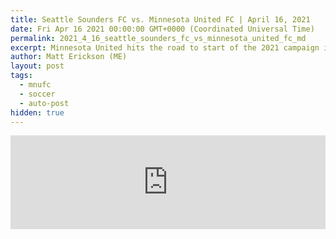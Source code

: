 ```yaml
---
title: Seattle Sounders FC vs. Minnesota United FC | April 16, 2021
date: Fri Apr 16 2021 00:00:00 GMT+0000 (Coordinated Universal Time)
permalink: 2021_4_16_seattle_sounders_fc_vs_minnesota_united_fc_md
excerpt: Minnesota United hits the road to start of the 2021 campaign in the same stadium its season ended in 2020.
author: Matt Erickson (ME)
layout: post
tags:
  - mnufc
  - soccer
  - auto-post
hidden: true
---
```

<div class='soccer-video-wrapper'>
    <iframe class='soccer-video' width='100%' height='auto' frameborder='0' allowfullscreen src='https://www.mnufc.com/iframe-video?brightcove_id=6249239819001&brightcove_player_id=default&brightcove_account_id=5534894110001'></iframe>
  </div>
